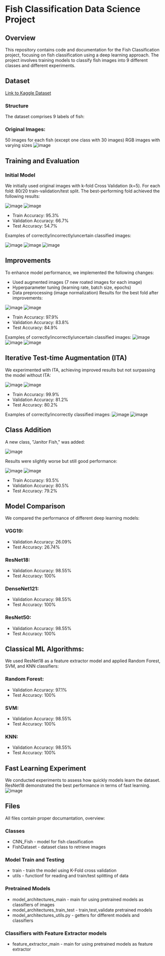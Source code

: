 # Fish Classification Data Science Project
## Overview
This repository contains code and documentation for the Fish Classification project, focusing on fish classification using a deep learning approach. The project involves training models to classify fish images into 9 different classes and different experiments.
## Dataset
[Link to Kaggle Dataset](https://www.kaggle.com/datasets/crowww/a-large-scale-fish-dataset)
### Structure
The dataset comprises 9 labels of fish:
### Original Images:
50 images for each fish (except one class with 30 images)
RGB images with varying sizes
![image](https://github.com/Qehbr/Fish-Classification-DS-Project/assets/49615282/7d289e91-3009-4ba5-b32a-e6b4caf7e265)


## Training and Evaluation
### Initial Model 
We initially used original images with k-fold Cross Validation (k=5). For each fold: 80/20 train-validation/test split. The best-performing fold achieved the following results:

![image](https://github.com/Qehbr/Fish-Classification-DS-Project/assets/49615282/8fb4a7d9-b71a-44b0-b3ea-961ea1dbd538)
![image](https://github.com/Qehbr/Fish-Classification-DS-Project/assets/49615282/f5a8fdec-1525-45ff-8eac-0c78524f89d9)
* Train Accuracy: 95.3%
* Validation Accuracy: 66.7%
* Test Accuracy: 54.7%

Examples of correctly/incorrectly/uncertain classified images:

![image](https://github.com/Qehbr/Fish-Classification-DS-Project/assets/49615282/c6977731-4984-410d-90ee-cc3b760e1090)
![image](https://github.com/Qehbr/Fish-Classification-DS-Project/assets/49615282/55bcef90-5d22-44ca-9757-b8258fcdb871)
![image](https://github.com/Qehbr/Fish-Classification-DS-Project/assets/49615282/0ab98c5b-e66a-447c-be99-580b1e34620f)


## Improvements
To enhance model performance, we implemented the following changes:

* Used augmented images (7 new roated images for each image)
* Hyperparameter tuning (learning rate, batch size, epochs)
* Data preprocessing (image normalization)
Results for the best fold after improvements:

![image](https://github.com/Qehbr/Fish-Classification-DS-Project/assets/49615282/b09bdaef-627d-4a1a-82f3-01047d44c2ed)
![image](https://github.com/Qehbr/Fish-Classification-DS-Project/assets/49615282/898f8954-d270-4b0d-bc79-3ed1fe8cdb93)
* Train Accuracy: 97.9%
* Validation Accuracy: 83.8%
* Test Accuracy: 84.9%

Examples of correctly/incorrectly/uncertain classified images:
![image](https://github.com/Qehbr/Fish-Classification-DS-Project/assets/49615282/9425b866-1ad3-426b-abdf-b1128d1a9130)
![image](https://github.com/Qehbr/Fish-Classification-DS-Project/assets/49615282/2873f86e-3d90-4c67-b85f-07e46a6e0af6)
![image](https://github.com/Qehbr/Fish-Classification-DS-Project/assets/49615282/078fbd66-118d-4f66-ab4c-7ee33116e3c6)



## Iterative Test-time Augmentation (ITA)
We experimented with ITA, achieving improved results but not surpassing the model without ITA:

![image](https://github.com/Qehbr/Fish-Classification-DS-Project/assets/49615282/742d43b6-a2d1-4729-95d5-529c81bbe141)
![image](https://github.com/Qehbr/Fish-Classification-DS-Project/assets/49615282/9d7f99f2-aa1d-4f28-96d3-e120602b93df)

* Train Accuracy: 99.9%
* Validation Accuracy: 81.2%
* Test Accuracy: 80.2%

Examples of correctly/incorrectly classified images:
![image](https://github.com/Qehbr/Fish-Classification-DS-Project/assets/49615282/ec790635-4760-440e-9942-99459ab5fee9)
![image](https://github.com/Qehbr/Fish-Classification-DS-Project/assets/49615282/c7583671-e405-451d-aca4-b03ac354d074)


## Class Addition 
A new class, "Janitor Fish," was added:

![image](https://github.com/Qehbr/Fish-Classification-DS-Project/assets/49615282/8dfe83c7-c89b-4e1d-a038-8cfc78566947)

Results were slightly worse but still good performance:

![image](https://github.com/Qehbr/Fish-Classification-DS-Project/assets/49615282/d8a7cb66-e7a9-4c42-bd6a-6a005bae3656)
![image](https://github.com/Qehbr/Fish-Classification-DS-Project/assets/49615282/ffdbde6e-9485-4a6f-9607-2d47db50e051)

* Train Accuracy: 93.5%
* Validation Accuracy: 80.5%
* Test Accuracy: 79.2%
  
## Model Comparison
We compared the performance of different deep learning models:

### VGG19:
* Validation Accuracy: 26.09%
* Test Accuracy: 26.74%
  
### ResNet18:
* Validation Accuracy: 98.55%
* Test Accuracy: 100%
  
### DenseNet121:
* Validation Accuracy: 98.55%
* Test Accuracy: 100%
  
### ResNet50:
* Validation Accuracy: 98.55%
* Test Accuracy: 100%
  
## Classical ML Algorithms:
We used ResNet18 as a feature extractor model and applied Random Forest, SVM, and KNN classifiers:

### Random Forest:
* Validation Accuracy: 97.1%
* Test Accuracy: 100%

### SVM:
* Validation Accuracy: 98.55%
* Test Accuracy: 100%

### KNN:
* Validation Accuracy: 98.55%
* Test Accuracy: 100%
  
## Fast Learning Experiment 
We conducted experiments to assess how quickly models learn the dataset. ResNet18 demonstrated the best performance in terms of fast learning.
![image](https://github.com/Qehbr/Fish-Classification-DS-Project/assets/49615282/e671e95b-9fe4-459a-a6f1-0aac1871a65c)

## Files
All files contain proper documantation, overview:
### Classes
* CNN_Fish - model for fish classification
* FishDataset - dataset class to retrieve images
### Model Train and Testing
* train - train the model using K-Fold cross validation
* utils - functionf for reading and train/test splitting of data
### Pretrained Models
* model_architectures_main - main for using pretrained models as classifiers of images
* model_architectures_train_test - train,test,validate pretrained models
* model_architectures_utils.py - getters for different models and classifiers
### Classifiers with Feature Extractor models
* feature_extractor_main - main for using pretrained models as feature extractor

